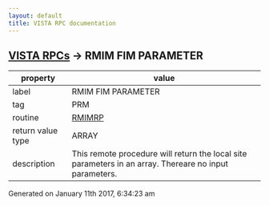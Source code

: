 ```yaml
---
layout: default
title: VISTA RPC documentation
---
```




## [VISTA RPCs](TableOfContent.md) &#8594; RMIM FIM PARAMETER 

 property | value 
--- | --- 
 label | RMIM FIM PARAMETER
 tag | PRM
 routine | [RMIMRP](http://code.osehra.org/dox/Routine_RMIMRP_source.html)
 return value type | ARRAY
 description | This remote procedure will return the local site parameters in an array.  Thereare no input parameters.




Generated on January 11th 2017, 6:34:23 am